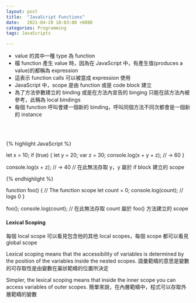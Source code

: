 ```yaml
---
layout: post
title:  "JavaScript Functions"
date:   2021-04-20 10:03:00 +0800
categories: Programming
tags: JavaScripts

---
```


- value 的其中一種 type 為 function
- 檔 function 產生 value 時，因為在 JavaScript 中，有產生值(produces a value)的都稱為 expression
- 這表示 function calls 可以被當成 expression 使用
- JavaScript 中，scope 是由 function 或是 code block 建立 
- 為了方法參數建立的 binding 或是在方法內宣告的 binging 只能在該方法內被參考，此稱為 local bindings
- 每個 function 呼叫會建一個新的 binding，呼叫同個方法不同次都會是一個新的 instance
<br>  
<br>   

{% highlight JavaScript %}

let x = 10;
if (true) {
  let y = 20;
  var z = 30;
  console.log(x + y + z);
  // → 60
}

console.log(x + z); // → 40
// 在此無法存取 y，y 屬於 if block 建立的 scope

{% endhighlight %}

function foo() {
  // The function scope
  let count = 0;
  console.log(count); // logs 0
}

foo();
console.log(count); // 在此無法存取 count 屬於 foo() 方法建立的 scope

#### Lexical Scoping

每個 local scope 可以看見包含他的其他 local scopes，每個 scope 都可以看見 global scope

Lexical scoping means that the accessibility of variables is determined by the position of the variables inside the nested scopes.
語彙範疇的意思是變數的可存取性是由變數在巢狀範疇的位置所決定

Simpler, the lexical scoping means that inside the inner scope you can access variables of outer scopes.
簡單來說，在內層範疇中，程式可以存取外層範疇的變數

